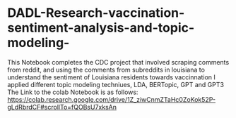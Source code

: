 # DADL-Research-vaccination-sentiment-analysis-and-topic-modeling-
This Notebook completes the CDC project that involved scraping comments from reddit, and using the comments from subreddits in louisiana to understand the sentiment of Louisiana residents towards vaccinnation
I applied different topic modeling techniues, LDA, BERTopic, GPT and GPT3
The Link to the colab Notebook is as follows: https://colab.research.google.com/drive/1Z_ziwCnmZTaHc0ZoKok52P-gLdRbrdCF#scrollTo=fQOBsU7xksAn
